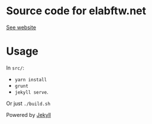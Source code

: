 # Source code for elabftw.net

[See website](https://www.elabftw.net)

# Usage

In `src/`:

* `yarn install`
* `grunt`
* `jekyll serve`.

Or just `./build.sh`

Powered by [Jekyll](https://jekyllrb.com)
